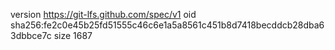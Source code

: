 version https://git-lfs.github.com/spec/v1
oid sha256:fe2c0e45b25fd51555c46c6e1a5a8561c451b8d7418becddcb28dba63dbbce7c
size 1687
